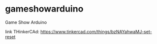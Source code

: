 # gameshowarduino
Game Show Arduino

link THinkerCAd: https://www.tinkercad.com/things/bzNAYahwaMJ-set-reset 

